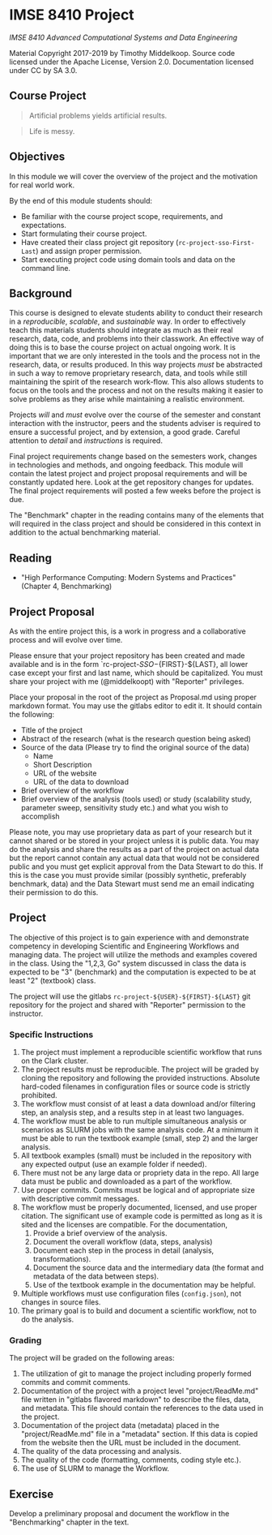 # IMSE 8410 Project

*IMSE 8410 Advanced Computational Systems and Data Engineering*

Material Copyright 2017-2019 by Timothy Middelkoop. Source code
licensed under the Apache License, Version 2.0. Documentation licensed
under CC by SA 3.0.

## Course Project

> Artificial problems yields artificial results.

> Life is messy.


## Objectives

In this module we will cover the overview of the project and the
motivation for real world work.

By the end of this module students should:
 * Be familiar with the course project scope, requirements, and expectations.
 * Start formulating their course project.
 * Have created their class project git repository
   (`rc-project-sso-First-Last`) and assign proper permission.
 * Start executing project code using domain tools and data on the command line.

## Background

This course is designed to elevate students ability to conduct their
research in a *reproducible*, *scalable*, and *sustainable* way.  In
order to effectively teach this materials students should integrate as
much as their real research, data, code, and problems into their
classwork.  An effective way of doing this is to base the course
project on actual ongoing work.  It is important that we are only
interested in the tools and the process not in the research, data, or
results produced.  In this way projects *must* be abstracted in such a
way to remove proprietary research, data, and tools while still
maintaining the spirit of the research work-flow.  This also allows
students to focus on the tools and the process and not on the results
making it easier to solve problems as they arise while maintaining a
realistic environment.  

Projects *will* and *must* evolve over the course of the semester and
constant interaction with the instructor, peers and the students
adviser is required to ensure a successful project, and by extension,
a good grade.  Careful attention to *detail* and *instructions* is
required.

Final project requirements change based on the semesters work, changes
in technologies and methods, and ongoing feedback.  This module will
contain the latest project and project proposal requirements and will
be constantly updated here. Look at the get repository changes for
updates.  The final project requirements will posted a few weeks
before the project is due.

The "Benchmark" chapter in the reading contains many of the elements
that will required in the class project and should be considered in
this context in addition to the actual benchmarking material.

## Reading
* "High Performance Computing: Modern Systems and Practices" (Chapter 4, Benchmarking)


## Project Proposal

As with the entire project this, is a work in progress and a
collaborative process and will evolve over time.

Please ensure that your project repository has been created and made
available and is in the form `rc-project-${SSO}-${FIRST}-${LAST}, all
lower case except your first and last name, which should be
capitalized.  You must share your project with me (@middelkoopt) with
"Reporter" privileges.

Place your proposal in the root of the project as Proposal.md using
proper markdown format.  You may use the gitlabs editor to edit it.
It should contain the following:

 * Title of the project
 * Abstract of the research (what is the research question being asked)
 * Source of the data (Please try to find the original source of the data)
   * Name
   * Short Description
   * URL of the website
   * URL of the data to download
 * Brief overview of the workflow
 * Brief overview of the analysis (tools used) or study (scalability
   study, parameter sweep, sensitivity study etc.) and what you wish
   to accomplish

Please note, you may use proprietary data as part of your research but
it cannot shared or be stored in your project unless it is public
data.  You may do the analysis and share the results as a part of the
project on actual data but the report cannot contain any actual data
that would not be considered public and you must get explicit approval
from the Data Stewart to do this.  If this is the case you must
provide similar (possibly synthetic, preferably benchmark, data) and
the Data Stewart must send me an email indicating their permission to
do this.


## Project

The objective of this project is to gain experience with and
demonstrate competency in developing Scientific and Engineering
Workflows and managing data. The project will utilize the methods and
examples covered in the class. Using the "1,2,3, Go" system discussed
in class the data is expected to be "3" (benchmark) and the
computation is expected to be at least "2" (textbook) class.

The project will use the gitlabs `rc-project-${USER}-${FIRST}-${LAST}` git
repository for the project and shared with "Reporter" permission to
the instructor.


### Specific Instructions
  1. The project must implement a reproducible scientific workflow
     that runs on the Clark cluster.
  2. The project results must be reproducible.  The project will be graded by
     cloning the repository and following the provided instructions.  Absolute 
     hard-coded filenames in configuration files or source code is strictly
     prohibited.
  3. The workflow must consist of at least a data download and/or
     filtering step, an analysis step, and a results step in at least
     two languages.
  4. The workflow must be able to run multiple simultaneous analysis
     or scenarios as SLURM jobs with the same analysis code.  At a
     minimum it must be able to run the textbook example (small, step
     2) and the larger analysis.
  5. All textbook examples (small) must be included in the
     repository with any expected output (use an example folder
     if needed).
  6. There must not be any large data or propriety data in the repo.
     All large data must be public and downloaded as a part of the
     workflow.
  7. Use proper commits.  Commits must be logical and of appropriate
     size with descriptive commit messages.
  8. The workflow must be properly documented, licensed, and use
     proper citation.  The significant use of example code is
     permitted as long as it is sited and the licenses are compatible.
     For the documentation,
	 1. Provide a brief overview of the analysis.
	 2. Document the overall workflow (data, steps, analysis)
     3. Document each step in the process in detail (analysis, transformations).
	 4. Document the source data and the intermediary data (the format
        and metadata of the data between steps).
	 5. Use of the textbook example in the documentation may be helpful.
  9. Multiple workflows must use configuration files (`config.json`),
     not changes in source files.
 10. The primary goal is to build and document a scientific workflow,
     not to do the analysis.


### Grading

The project will be graded on the following areas:
 1. The utilization of git to manage the project including properly
    formed commits and commit comments.
 2. Documentation of the project with a project level
    "project/ReadMe.md" file written in "gitlabs flavored markdown" to
    describe the files, data, and metadata.  This file should contain
    the references to the data used in the project.
 3. Documentation of the project data (metadata) placed in the
    "project/ReadMe.md" file in a "metadata" section.  If this data is
    copied from the website then the URL must be included in the
    document.
 4. The quality of the data processing and analysis.
 5. The quality of the code (formatting, comments, coding style etc.).
 6. The use of SLURM to manage the Workflow.


## Exercise

Develop a preliminary proposal and document the workflow in the
"Benchmarking" chapter in the text.
